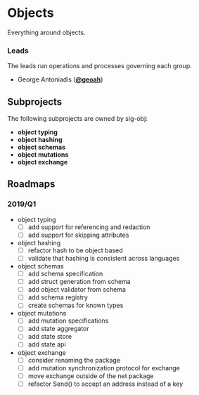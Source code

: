 <!---
This is an autogenerated file!

Please do not edit this file directly, but instead make changes to the
`/community/groups.yaml` file and run `make community-docs`.

--->
# Objects
Everything around objects.

### Leads
The leads run operations and processes governing each group.

- George Antoniadis (**[@geoah](https://github.com/geoah)**)
## Subprojects

The following subprojects are owned by sig-obj:
- **object typing**
- **object hashing**
- **object schemas**
- **object mutations**
- **object exchange**

## Roadmaps

### 2019/Q1
- object typing
  - [ ] add support for referencing and redaction
  - [ ] add support for skipping attributes
- object hashing
  - [ ] refactor hash to be object based
  - [ ] validate that hashing is consistent across languages
- object schemas
  - [ ] add schema specification
  - [ ] add struct generation from schema
  - [ ] add object validator from schema
  - [ ] add schema registry
  - [ ] create schemas for known types
- object mutations
  - [ ] add mutation specifications
  - [ ] add state aggregator
  - [ ] add state store
  - [ ] add state api
- object exchange
  - [ ] consider renaming the package
  - [ ] add mutation synchronization protocol for exchange
  - [ ] move exchange outside of the net package
  - [ ] refactor Send() to accept an address instead of a key
